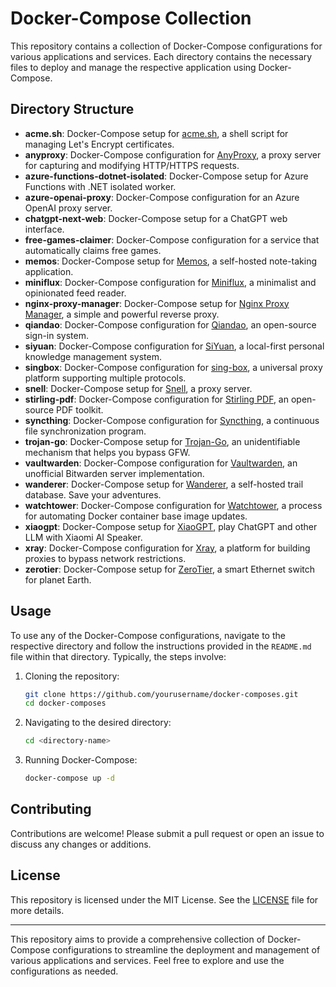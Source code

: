 # Docker-Compose Collection

This repository contains a collection of Docker-Compose configurations for various applications and services. Each directory contains the necessary files to deploy and manage the respective application using Docker-Compose.

## Directory Structure

- **acme.sh**: Docker-Compose setup for [acme.sh](https://github.com/acmesh-official/acme.sh), a shell script for managing Let's Encrypt certificates.
- **anyproxy**: Docker-Compose configuration for [AnyProxy](https://github.com/alibaba/anyproxy), a proxy server for capturing and modifying HTTP/HTTPS requests.
- **azure-functions-dotnet-isolated**: Docker-Compose setup for Azure Functions with .NET isolated worker.
- **azure-openai-proxy**: Docker-Compose configuration for an Azure OpenAI proxy server.
- **chatgpt-next-web**: Docker-Compose setup for a ChatGPT web interface.
- **free-games-claimer**: Docker-Compose configuration for a service that automatically claims free games.
- **memos**: Docker-Compose setup for [Memos](https://github.com/justmemos/memos), a self-hosted note-taking application.
- **miniflux**: Docker-Compose configuration for [Miniflux](https://miniflux.app/), a minimalist and opinionated feed reader.
- **nginx-proxy-manager**: Docker-Compose setup for [Nginx Proxy Manager](https://nginxproxymanager.com/), a simple and powerful reverse proxy.
- **qiandao**: Docker-Compose configuration for [Qiandao](https://github.com/qd-today/qd), an open-source sign-in system.
- **siyuan**: Docker-Compose configuration for [SiYuan](https://github.com/siyuan-note/siyuan), a local-first personal knowledge management system.
- **singbox**: Docker-Compose configuration for [sing-box](https://github.com/SagerNet/sing-box), a universal proxy platform supporting multiple protocols.
- **snell**: Docker-Compose setup for [Snell](https://github.com/surge-networks/snell), a proxy server.
- **stirling-pdf**: Docker-Compose configuration for [Stirling PDF](https://stirlingpdf.com/), an open-source PDF toolkit.
- **syncthing**: Docker-Compose configuration for [Syncthing](https://github.com/syncthing/syncthing), a continuous file synchronization program.
- **trojan-go**: Docker-Compose setup for [Trojan-Go](https://github.com/p4gefau1t/trojan-go), an unidentifiable mechanism that helps you bypass GFW.
- **vaultwarden**: Docker-Compose configuration for [Vaultwarden](https://github.com/dani-garcia/vaultwarden), an unofficial Bitwarden server implementation.
- **wanderer**: Docker-Compose setup for [Wanderer](https://github.com/Flomp/wanderer), a self-hosted trail database. Save your adventures.
- **watchtower**: Docker-Compose configuration for [Watchtower](https://containrrr.dev/watchtower/), a process for automating Docker container base image updates.
- **xiaogpt**: Docker-Compose setup for [XiaoGPT](https://github.com/yihong0618/xiaogpt), play ChatGPT and other LLM with Xiaomi AI Speaker.
- **xray**: Docker-Compose configuration for [Xray](https://github.com/XTLS/Xray-core), a platform for building proxies to bypass network restrictions.
- **zerotier**: Docker-Compose setup for [ZeroTier](https://www.zerotier.com/), a smart Ethernet switch for planet Earth.

## Usage

To use any of the Docker-Compose configurations, navigate to the respective directory and follow the instructions provided in the `README.md` file within that directory. Typically, the steps involve:

1. Cloning the repository:
   ```bash
   git clone https://github.com/yourusername/docker-composes.git
   cd docker-composes
   ```

2. Navigating to the desired directory:
   ```bash
   cd <directory-name>
   ```

3. Running Docker-Compose:
   ```bash
   docker-compose up -d
   ```

## Contributing

Contributions are welcome! Please submit a pull request or open an issue to discuss any changes or additions.

## License

This repository is licensed under the MIT License. See the [LICENSE](LICENSE) file for more details.

---

This repository aims to provide a comprehensive collection of Docker-Compose configurations to streamline the deployment and management of various applications and services. Feel free to explore and use the configurations as needed.